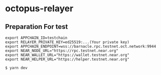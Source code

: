 # octopus-relayer

## Preparation For test

```
export APPCHAIN_ID=testchain
export RELAYER_PRIVATE_KEY=ed25519:...(Your private key)
export APPCHAIN_ENDPOINT=wss://barnacle.rpc.testnet.oct.network:9944
export NEAR_NODE_URL="https://rpc.testnet.near.org"
export NEAR_WALLET_URL="https://wallet.testnet.near.org"
export NEAR_HELPER_URL="https://helper.testnet.near.org"
```

```
$ yarn dev
```
